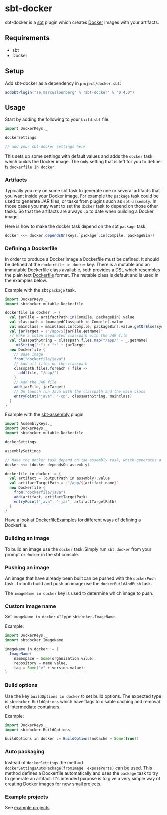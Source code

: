 sbt-docker
==========
sbt-docker is a [sbt](http://www.scala-sbt.org/) plugin which creates [Docker](http://www.docker.io/) images with your artifacts.

Requirements
------------
* sbt
* Docker

Setup
-----

Add sbt-docker as a dependency in `project/docker.sbt`:
```scala
addSbtPlugin("se.marcuslonnberg" % "sbt-docker" % "0.4.0")
```

Usage
-----

Start by adding the following to your `build.sbt` file:
```scala
import DockerKeys._

dockerSettings

// add your sbt-docker settings here
```

This sets up some settings with default values and adds the `docker` task which builds the Docker image.
The only setting that is left for you to define is `dockerfile in docker`.

### Artifacts

Typically you rely on some sbt task to generate one or several artifacts that you want inside your Docker image.
For example the `package` task could be used to generate JAR files, or tasks from plugins such as `sbt-assembly`.
In those cases you may want to set the `docker` task to depend on those other tasks.
So that the artifacts are always up to date when building a Docker image.

Here is how to make the docker task depend on the sbt `package` task:
```scala
docker <<= docker.dependsOn(Keys.`package`.in(Compile, packageBin))
```

### Defining a Dockerfile

In order to produce a Docker image a Dockerfile must be defined.
It should be defined at the `dockerfile in docker` key.
There is a mutable and an immutable Dockerfile class available, both provides a DSL which resembles the plain text [Dockerfile](https://docs.docker.com/reference/builder/) format.
The mutable class is default and is used in the examples below.

Example with the sbt `package` task.
```scala
import DockerKeys._
import sbtdocker.mutable.Dockerfile

dockerfile in docker := {
  val jarFile = artifactPath.in(Compile, packageBin).value
  val classpath = (managedClasspath in Compile).value
  val mainclass = mainClass.in(Compile, packageBin).value.getOrElse(sys.error("Expected exactly one main class"))
  val jarTarget = s"/app/${jarFile.getName}"
  // Make a colon separated classpath with the JAR file
  val classpathString = classpath.files.map("/app/" + _.getName)
    .mkString(":") + ":" + jarTarget
  new Dockerfile {
    // Base image
    from("dockerfile/java")
    // Add all files on the classpath
    classpath.files.foreach { file =>
      add(file, "/app/")
    }
    // Add the JAR file
    add(jarFile, jarTarget)
    // On launch run Java with the classpath and the main class
    entryPoint("java", "-cp", classpathString, mainclass)
  }
}
```

Example with the [sbt-assembly](https://github.com/sbt/sbt-assembly) plugin:
```scala
import AssemblyKeys._
import DockerKeys._
import sbtdocker.mutable.Dockerfile

dockerSettings

assemblySettings

// Make the docker task depend on the assembly task, which generates a fat JAR file
docker <<= (docker dependsOn assembly)

dockerfile in docker := {
  val artifact = (outputPath in assembly).value
  val artifactTargetPath = s"/app/${artifact.name}"
  new Dockerfile {
    from("dockerfile/java")
    add(artifact, artifactTargetPath)
    entryPoint("java", "-jar", artifactTargetPath)
  }
}
```

Have a look at [DockerfileExamples](examples/DockerfileExamples.scala) for different ways of defining a Dockerfile.

### Building an image

To build an image use the `docker` task.
Simply run `sbt docker` from your prompt or `docker` in the sbt console.

### Pushing an image

An image that have already been built can be pushed with the `dockerPush` task.
To both build and push an image use the `dockerBuildAndPush` task.

The `imageName in docker` key is used to determine which image to push.

### Custom image name

Set `imageName in docker` of type `sbtdocker.ImageName`.

Example:
```scala
import DockerKeys._
import sbtdocker.ImageName

imageName in docker := {
  ImageName(
  	namespace = Some(organization.value),
    repository = name.value,
    tag = Some("v" + version.value))
}
```

### Build options

Use the key `buildOptions in docker` to set build options.
The expected type is `sbtdocker.BuildOptions` which have flags to disable caching and removal of intermediate
containers.

Example:
```scala
import DockerKeys._
import sbtdocker.BuildOptions

buildOptions in docker := BuildOptions(noCache = Some(true))
```

### Auto packaging

Instead of `dockerSettings` the method `dockerSettingsAutoPackage(fromImage, exposePorts)` can be used.
This method defines a Dockerfile automatically and uses the `package` task to try to generate an artifact.
It's intended purpose is to give a very simple way of creating Docker images for new small projects.

### Example projects

See [example projects](examples).

